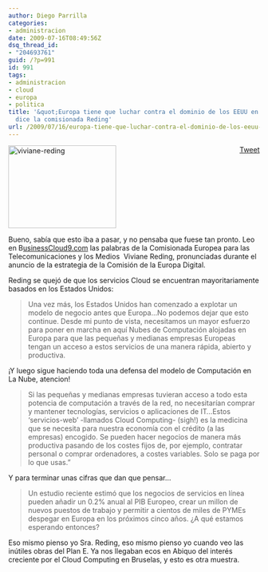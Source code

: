 ```yaml
---
author: Diego Parrilla
categories:
- administracion
date: 2009-07-16T08:49:56Z
dsq_thread_id:
- "204693761"
guid: /?p=991
id: 991
tags:
- administracion
- cloud
- europa
- politica
title: '&quot;Europa tiene que luchar contra el dominio de los EEUU en el Cloud Computing&quot;,
  dice la comisionada Reding'
url: /2009/07/16/europa-tiene-que-luchar-contra-el-dominio-de-los-eeuu-en-el-cloud-computing-dice-la-comisionada-reding/
---
```


<div style="float: right; margin-left: 10px;">
  <a href="https://twitter.com/share" class="twitter-share-button" data-via="nubeblog" data-hashtags="administracion,cloud,europa,politica" data-count="vertical" data-url="/2009/07/16/europa-tiene-que-luchar-contra-el-dominio-de-los-eeuu-en-el-cloud-computing-dice-la-comisionada-reding/">Tweet</a>
</div>

<img class="aligncenter size-full wp-image-995" title="viviane-reding" src="/wp-content/uploads/viviane-reding.jpg" alt="viviane-reding" width="216" height="166" />

Bueno, sabía que esto iba a pasar, y no pensaba que fuese tan pronto. Leo en B[usinessCloud9.com](http://www.businesscloud9.com/news_analysis/europe-needs-fight-us-cloud-dominance-says-reding) las palabras de la Comisionada Europea para las Telecomunicaciones y los Medios  Viviane Reding, pronunciadas durante el anuncio de la estrategia de la Comisión de la Europa Digital.

Reding se quejó de que los servicios Cloud se encuentran mayoritariamente basados en los Estados Unidos:

> Una vez más, los Estados Unidos han comenzado a explotar un modelo de negocio antes que Europa&#8230;No podemos dejar que esto continue. Desde mi punto de vista, necesitamos un mayor esfuerzo para poner en marcha en aquí Nubes de Computación alojadas en Europa para que las pequeñas y medianas empresas Europeas tengan un acceso a estos servicios de una manera rápida, abierto y productiva.

¡Y luego sigue haciendo toda una defensa del modelo de Computación en La Nube, atencion!

> Si las pequeñas y medianas empresas tuvieran acceso a todo esta potencia de computación a través de la red, no necesitarían comprar y mantener tecnologías, servicios o aplicaciones de IT&#8230;Estos &#8216;servicios-web&#8217; -llamados Cloud Computing- (sigh!) es la medicina que se necesita para nuestra economía con el crédito (a las empresas) encogido. Se pueden hacer negocios de manera más productiva pasando de los costes fijos de, por ejemplo, contratar personal o comprar ordenadores, a costes variables. Solo se paga por lo que usas.&#8221;

Y para terminar unas cifras que dan que pensar&#8230;

> Un estudio reciente estimó que los negocios de servicios en línea pueden añadir un 0.2% anual al PIB Europeo, crear un millon de nuevos puestos de trabajo y permitir a cientos de miles de PYMEs despegar en Europa en los próximos cinco años. ¿A qué estamos esperando entonces?

Eso mismo pienso yo Sra. Reding, eso mismo pienso yo cuando veo las inútiles obras del Plan E. Ya nos llegaban ecos en Abiquo del interés creciente por el Cloud Computing en Bruselas, y esto es otra muestra.
